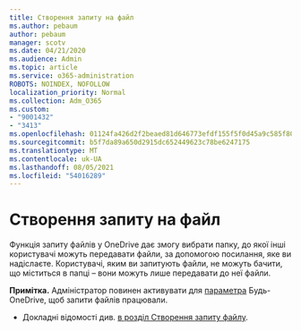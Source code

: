 ```yaml
---
title: Створення запиту на файл
ms.author: pebaum
author: pebaum
manager: scotv
ms.date: 04/21/2020
ms.audience: Admin
ms.topic: article
ms.service: o365-administration
ROBOTS: NOINDEX, NOFOLLOW
localization_priority: Normal
ms.collection: Adm_O365
ms.custom:
- "9001432"
- "3413"
ms.openlocfilehash: 01124fa426d2f2beaed81d646773efdf155f5f0d45a9c585f80913b111fa9598
ms.sourcegitcommit: b5f7da89a650d2915dc652449623c78be6247175
ms.translationtype: MT
ms.contentlocale: uk-UA
ms.lasthandoff: 08/05/2021
ms.locfileid: "54016289"
---
```

# <a name="how-to-create-a-file-request"></a>Створення запиту на файл

Функція запиту файлів у OneDrive дає змогу вибрати папку, до якої інші користувачі можуть передавати файли, за допомогою посилання, яке ви надіслаєте. Користувачі, яким ви запитують файли, не можуть бачити, що міститься в папці – вони можуть лише передавати до неї файли.

**Примітка.** Адміністратор повинен активувати для [параметра](https://docs.microsoft.com/sharepoint/turn-external-sharing-on-or-off) Будь-OneDrive, щоб запити файлів працювали.

- Докладні відомості див. [в розділ Створення запиту файлу](https://support.office.com/article/create-a-file-request-f54aa7f8-2589-4421-b351-d415fc3b83af).

